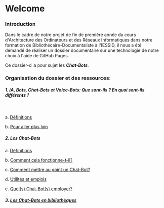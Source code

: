 # Welcome

### Introduction
Dans le cadre de notre projet de fin de première année du cours d'Architecture des Ordinateurs et des Réseaux Informatiques dans notre formation de Bibliothécaire-Documentaliste à l'IESSID, il nous a été demandé de réaliser un dossier documentaire sur une technologie de notre choix à l'aide de GitHub Pages.

Ce dossier-ci a pour sujet les <strong><em>Chat-Bots</em></strong>.

### Organisation du dossier et des ressources:

##### 1. IA, Bots, Chat-Bots et Voice-Bots: <em>Que sont-ils ? En quoi sont-ils différents ?</em>
<br>

a. [Définitions](aa-ia_bots_chat-bots_voice-bots-def.md)

b. [Pour aller plus loin](ab-ia_bots_chat-bots_voice-bots-plus_loin.md)

##### 2. Les Chat-Bots

a.	[Définitions](ba-les_chat-bots-def.md)

b.	[Comment cela fonctionne-t-il?](bb-les_chat-bots-comment_ça_fonctionne.md)

c.  [Comment mettre au point un Chat-Bot?](bc-les_chat-bots-comment_creer_chat-bots.md)

d.	[Utilités et emplois](bd-les_chat-bots-uti_emplois.md)

e.  [Quel(s) Chat-Bot(s) employer?](be-les_chat-bots-quel_employer.md)

##### 3. [Les Chat-Bots en bibliothèques](c-chat-bots_en_biblio.md)


